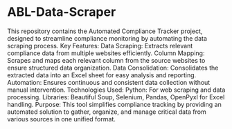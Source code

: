 # ABL-Data-Scraper
This repository contains the Automated Compliance Tracker project, designed to streamline compliance monitoring by automating the data scraping process.
Key Features:
Data Scraping: Extracts relevant compliance data from multiple websites efficiently.
Column Mapping: Scrapes and maps each relevant column from the source websites to ensure structured data organization.
Data Consolidation: Consolidates the extracted data into an Excel sheet for easy analysis and reporting.
Automation: Ensures continuous and consistent data collection without manual intervention.
Technologies Used:
Python: For web scraping and data processing.
Libraries: Beautiful Soup, Selenium, Pandas, OpenPyxl for Excel handling.
Purpose:
This tool simplifies compliance tracking by providing an automated solution to gather, organize, and manage critical data from various sources in one unified format.

